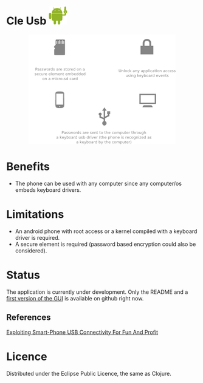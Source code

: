 Cle Usb ![Cle Usb logo](./img/logo.png)
=======
<p align="center">
   <img src="https://github.com/Ewen0/cle-usb/blob/master/img/cle-usb.png?raw=true" alt="Cle Usb schema"/>
</p>

Benefits
========

* The phone can be used with any computer since any computer/os embeds keyboard drivers.

Limitations
===========

* An android phone with root access or a kernel compiled with a keyboard driver is required.
* A secure element is required (password based encryption could also be considered).

Status
======

The application is currently under development. Only the README and a [first version of the GUI](https://github.com/Ewen0/cle-usb-cljs) is available on github right now.

References
----------
[Exploiting Smart-Phone USB Connectivity For Fun And Profit](cs.gmu.edu/~astavrou/research/acsac10.pdf)

Licence
=======

Distributed under the Eclipse Public Licence, the same as Clojure.
